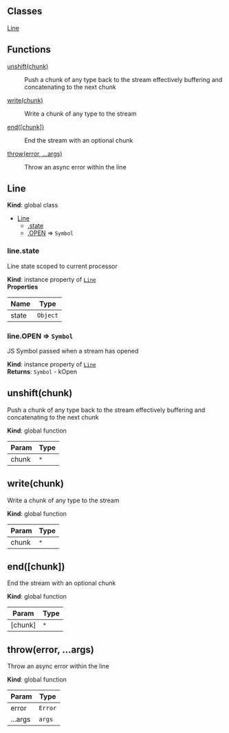 ## Classes

<dl>
<dt><a href="#Line">Line</a></dt>
<dd></dd>
</dl>

## Functions

<dl>
<dt><a href="#unshift">unshift(chunk)</a></dt>
<dd><p>Push a chunk of any type back to the stream
effectively buffering and concatenating to the
next chunk</p>
</dd>
<dt><a href="#write">write(chunk)</a></dt>
<dd><p>Write a chunk of any type to the stream</p>
</dd>
<dt><a href="#end">end([chunk])</a></dt>
<dd><p>End the stream with an optional chunk</p>
</dd>
<dt><a href="#throw">throw(error, ...args)</a></dt>
<dd><p>Throw an async error within the line</p>
</dd>
</dl>

<a name="Line"></a>

## Line
**Kind**: global class  

* [Line](#Line)
    * [.state](#Line+state)
    * [.OPEN](#Line+OPEN) ⇒ <code>Symbol</code>

<a name="Line+state"></a>

### line.state
Line state scoped to current processor

**Kind**: instance property of <code>[Line](#Line)</code>  
**Properties**

| Name | Type |
| --- | --- |
| state | <code>Object</code> | 

<a name="Line+OPEN"></a>

### line.OPEN ⇒ <code>Symbol</code>
JS Symbol passed when a stream has opened

**Kind**: instance property of <code>[Line](#Line)</code>  
**Returns**: <code>Symbol</code> - kOpen  
<a name="unshift"></a>

## unshift(chunk)
Push a chunk of any type back to the stream
effectively buffering and concatenating to the
next chunk

**Kind**: global function  

| Param | Type |
| --- | --- |
| chunk | <code>\*</code> | 

<a name="write"></a>

## write(chunk)
Write a chunk of any type to the stream

**Kind**: global function  

| Param | Type |
| --- | --- |
| chunk | <code>\*</code> | 

<a name="end"></a>

## end([chunk])
End the stream with an optional chunk

**Kind**: global function  

| Param | Type |
| --- | --- |
| [chunk] | <code>\*</code> | 

<a name="throw"></a>

## throw(error, ...args)
Throw an async error within the line

**Kind**: global function  

| Param | Type |
| --- | --- |
| error | <code>Error</code> | 
| ...args | <code>args</code> | 

